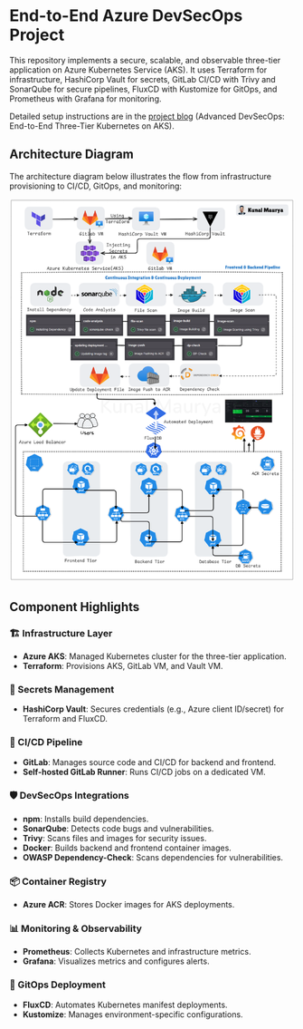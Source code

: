 # End-to-End Azure DevSecOps Project

This repository implements a secure, scalable, and observable three-tier application on Azure Kubernetes Service (AKS). It uses Terraform for infrastructure, HashiCorp Vault for secrets, GitLab CI/CD with Trivy and SonarQube for secure pipelines, FluxCD with Kustomize for GitOps, and Prometheus with Grafana for monitoring.


Detailed setup instructions are in the [project blog](https://kunalmaurya.hashnode.dev/advanced-devsecops-end-to-end-three-tier-kubernetes-on-aks-with-fluxcd-grafana-and-prometheus) (Advanced DevSecOps: End-to-End Three-Tier Kubernetes on AKS).

## Architecture Diagram

The architecture diagram below illustrates the flow from infrastructure provisioning to CI/CD, GitOps, and monitoring:

![Architecture Diagram](assets/Devsecops_Terraform_Azure_Image.png)


## Component Highlights

### 🏗️ Infrastructure Layer
- **Azure AKS**: Managed Kubernetes cluster for the three-tier application.
- **Terraform**: Provisions AKS, GitLab VM, and Vault VM.

### 🔐 Secrets Management
- **HashiCorp Vault**: Secures credentials (e.g., Azure client ID/secret) for Terraform and FluxCD.

### 🚀 CI/CD Pipeline
- **GitLab**: Manages source code and CI/CD for backend and frontend.
- **Self-hosted GitLab Runner**: Runs CI/CD jobs on a dedicated VM.

### 🛡️ DevSecOps Integrations
- **npm**: Installs build dependencies.
- **SonarQube**: Detects code bugs and vulnerabilities.
- **Trivy**: Scans files and images for security issues.
- **Docker**: Builds backend and frontend container images.
- **OWASP Dependency-Check**: Scans dependencies for vulnerabilities.

### 📦 Container Registry
- **Azure ACR**: Stores Docker images for AKS deployments.

### 📊 Monitoring & Observability
- **Prometheus**: Collects Kubernetes and infrastructure metrics.
- **Grafana**: Visualizes metrics and configures alerts.

### 🔁 GitOps Deployment
- **FluxCD**: Automates Kubernetes manifest deployments.
- **Kustomize**: Manages environment-specific configurations.
